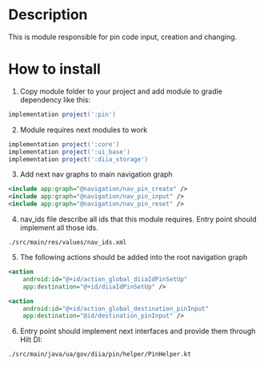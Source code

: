 # Description

This is module responsible for pin code input, creation and changing.

# How to install

1. Copy module folder to your project and add module to gradle dependency like this:

```groovy
implementation project(':pin')
```

2. Module requires next modules to work

```groovy
implementation project(':core')
implementation project(':ui_base')
implementation project(':diia_storage')
```

3. Add next nav graphs to main navigation graph

```xml
<include app:graph="@navigation/nav_pin_create" />
<include app:graph="@navigation/nav_pin_input" />
<include app:graph="@navigation/nav_pin_reset" />
```

4. nav_ids file describe all ids that this module requires. Entry point should implement all those ids.

`./src/main/res/values/nav_ids.xml`

5. The following actions should be added into the root navigation graph

```xml
<action
    android:id="@+id/action_global_diiaIdPinSetUp"
    app:destination="@+id/diiaIdPinSetUp" />

<action
    android:id="@+id/action_global_destination_pinInput"
    app:destination="@id/destination_pinInput" />
```

6. Entry point should implement next interfaces and provide them through Hilt DI:

`./src/main/java/ua/gov/diia/pin/helper/PinHelper.kt`
